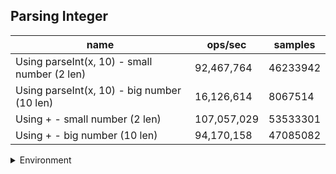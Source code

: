 ## Parsing Integer

|name|ops/sec|samples|
|-|-|-|
|Using parseInt(x, 10) - small number (2 len)|92,467,764|46233942|
|Using parseInt(x, 10) - big number (10 len)|16,126,614|8067514|
|Using + - small number (2 len)|107,057,029|53533301|
|Using + - big number (10 len)|94,170,158|47085082|


<details>
<summary>Environment</summary>

* __Machine:__ linux x64 | 4 vCPUs | 7.6GB Mem
* __Run:__ Tue May 06 2025 19:10:04 GMT+0000 (Coordinated Universal Time)
* __Node:__ `v18.20.8`
</details>

<!--
{"environment":{"platform":"linux","arch":"x64","cpus":4,"totalMemory":7.597835540771484},"benchmarks":[{"name":"Using parseInt(x, 10) - small number (2 len)","samples":46233942,"opsSec":92467764.34671293},{"name":"Using parseInt(x, 10) - big number (10 len)","samples":8067514,"opsSec":16126614.293777736},{"name":"Using + - small number (2 len)","samples":53533301,"opsSec":107057029.38866018},{"name":"Using + - big number (10 len)","samples":47085082,"opsSec":94170158.3497905}]}-->
